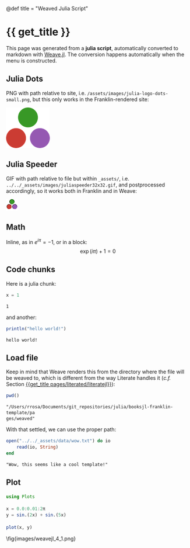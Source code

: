 @def title = "Weaved Julia Script"

# {{ get_title }}



This page was generated from a **julia script**, automatically converted to markdown with [Weave.jl](https://github.com/JunoLab/Weave.jl). The conversion happens automatically when the menu is constructed.



## Julia Dots



PNG with path relative to site, i.e. `/assets/images/julia-logo-dots-small.png`, but this only works in the Franklin-rendered site:



![Julia dots](/assets/images/julia-logo-dots-small.png)



## Julia Speeder



GIF with path relative to file but within `_assets/`, i.e. `../../_assets/images/juliaspeeder32x32.gif`, and postprocessed accordingly, so it works both in Franklin and in Weave:



![Julia speeder](/assets/images/juliaspeeder32x32.gif)



## Math



Inline, as in $e^{i\pi} = -1$, or in a block:
$$
\exp(i\pi) + 1 = 0
$$



## Code chunks



Here is a julia chunk:

```julia
x = 1
```

```
1
```




and another:

```julia
println("hello world!")
```

```
hello world!
```




## Load file



Keep in mind that Weave renders this from the directory where the file will be weaved to, which is different from the way Literate handles it (*c.f.* Section [{{get_title pages/literated/literatejl}}](/pages/literated/literatejl)):

```julia
pwd()
```

```
"/Users/rrosa/Documents/git_repositories/julia/booksjl-franklin-template/pa
ges/weaved"
```




With that settled, we can use the proper path:

```julia
open("../../_assets/data/wow.txt") do io
    read(io, String)
end
```

```
"Wow, this seems like a cool template!"
```




## Plot

```julia
using Plots

x = 0.0:0.01:2π
y = sin.(2x) + sin.(5x)

plot(x, y)
```

\fig{images/weavejl_4_1.png}
